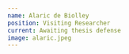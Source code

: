```yaml
---
name: Alaric de Biolley
position: Visiting Researcher
current: Awaiting thesis defense
image: alaric.jpeg
---
```


